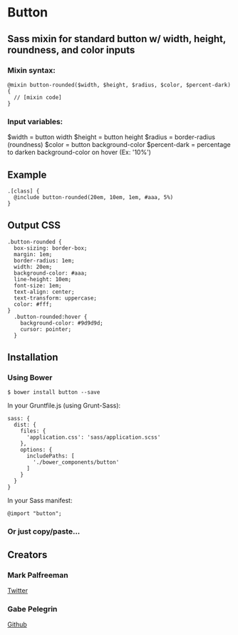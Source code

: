 # Button

## Sass mixin for standard button w/ width, height, roundness, and color inputs

### Mixin syntax:

```
@mixin button-rounded($width, $height, $radius, $color, $percent-dark) {
  // [mixin code]
}
```
### Input variables:
$width = button width
$height = button height
$radius = border-radius (roundness)
$color = button background-color
$percent-dark = percentage to darken background-color on hover (Ex: '10%')

## Example

```
.[class] {
  @include button-rounded(20em, 10em, 1em, #aaa, 5%)
}
```

## Output CSS

```
.button-rounded {
  box-sizing: border-box;
  margin: 1em;
  border-radius: 1em;
  width: 20em;
  background-color: #aaa;
  line-height: 10em;
  font-size: 1em;
  text-align: center;
  text-transform: uppercase;
  color: #fff;
}
  .button-rounded:hover {
    background-color: #9d9d9d;
    cursor: pointer;
  }
```

## Installation

### Using Bower

```
$ bower install button --save
```

In your Gruntfile.js (using Grunt-Sass):

```
sass: {
  dist: {
    files: {
      'application.css': 'sass/application.scss'
    },
    options: {
      includePaths: [
        './bower_components/button'
      ]
    }
  }
}
```

In your Sass manifest:

```
@import "button";
```

### Or just copy/paste...

## Creators

### Mark Palfreeman

[Twitter](https://twitter.com/markpalfreeman)

### Gabe Pelegrin

[Github](https://github.com/skilowg)
